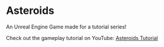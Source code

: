 # Asteroids
An Unreal Engine Game made for a tutorial series!

Check out the gameplay tutorial on YouTube: [Asteroids Tutorial](https://www.youtube.com/watch?v=x-a9S7ZlugM)
